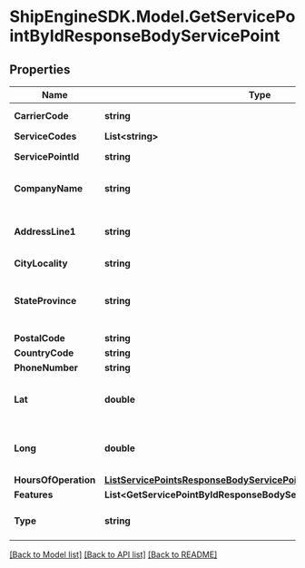 # ShipEngineSDK.Model.GetServicePointByIdResponseBodyServicePoint

## Properties

Name | Type | Description | Notes
------------ | ------------- | ------------- | -------------
**CarrierCode** | **string** | A [shipping carrier](https://www.shipengine.com/docs/carriers/setup/), such as &#x60;fedex&#x60;, &#x60;dhl_express&#x60;, &#x60;stamps_com&#x60;, etc.  | [optional] 
**ServiceCodes** | **List&lt;string&gt;** |  | [optional] 
**ServicePointId** | **string** | A unique identifier for a carrier drop off point. | [optional] 
**CompanyName** | **string** | If this is a business address, then the company name should be specified here. | [optional] 
**AddressLine1** | **string** | The first line of the street address.  For some addresses, this may be the only line.  Other addresses may require 2 or 3 lines. | [optional] 
**CityLocality** | **string** | The name of the city or locality | [optional] 
**StateProvince** | **string** | The state or province. For some countries (including the U.S.) only abbreviations are allowed. Other countries allow the full name or abbreviation. | [optional] 
**PostalCode** | **string** | postal code | [optional] 
**CountryCode** | **string** | A two-letter [ISO 3166-1 country code](https://en.wikipedia.org/wiki/ISO_3166-1)  | [optional] 
**PhoneNumber** | **string** | Phone number associated | [optional] 
**Lat** | **double** | The latitude of the point. Represented as signed degrees. Required if long is provided. http://www.geomidpoint.com/latlon.html | [optional] 
**Long** | **double** | The longitude of the point. Represented as signed degrees. Required if lat is provided. http://www.geomidpoint.com/latlon.html | [optional] 
**HoursOfOperation** | [**ListServicePointsResponseBodyServicePointsInnerHoursOfOperation**](ListServicePointsResponseBodyServicePointsInnerHoursOfOperation.md) |  | [optional] 
**Features** | **List&lt;GetServicePointByIdResponseBodyServicePoint.FeaturesEnum&gt;** | Service features | [optional] 
**Type** | **string** | Service point type | [optional] [default to TypeEnum.Pudo]

[[Back to Model list]](../README.md#documentation-for-models) [[Back to API list]](../README.md#documentation-for-api-endpoints) [[Back to README]](../README.md)

